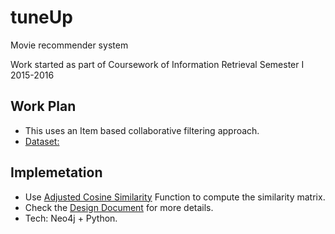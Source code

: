 
# tuneUp
Movie recommender system

Work started as part of Coursework of Information Retrieval Semester I 2015-2016

## Work Plan
* This uses an Item based collaborative filtering approach.
* [Dataset:](http://grouplens.org/datasets/movielens/latest/)

## Implemetation
* Use [Adjusted Cosine Similarity](http://www.cs.carleton.edu/cs_comps/0607/recommend/recommender/itembased.html) Function to compute the similarity matrix.
* Check the [Design Document](https://docs.google.com/a/bits-pilani.ac.in/document/d/1qD8_vP394yTa9A21jmqyrPaDvecd87O89HsDj4jiJ-o/edit?usp=sharing) for more details.
* Tech: Neo4j + Python.

<!-- ## TODO
* Try different models (SVD, matrix factorization)
* Try to use a systems language to make it faster
 -->
<!-- ### Work Assignment
* @psdh: prediction using similarity matrix
* @h4ck3rk3y: Initial Matrix building and Adjusted Cosine Similarity calculating function
* @varunwachaspati: Second part of the assignment -->
